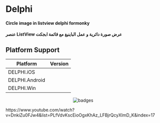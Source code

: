 # Delphi

#### Circle image in listview delphi formonky
#### عنصر ListView  عرض صورة دائرية و عمل الباينيغ مع قائمة ابجكت

## Platform Support

|Platform|Version|
| ------------------- | :------------------: |
|DELPHI.iOS|
|DELPHI.Android|
|DELPHI.Win|


<p align="center">
  <img src="https://i.imgur.com/LJ85DLZ.png" alt="badges" style="margin:auto">
</p>


<p>
  https://www.youtube.com/watch?v=DnkiZu0FJw4&list=PLfVdvKscEioOgxKhAz_LFBjrQcyXImD_K&index=17
</p>

